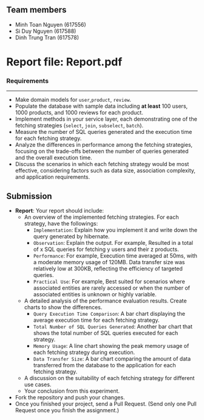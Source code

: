 ## Team members
-	Minh Toan Nguyen (617556)
-	Si Duy Nguyen (617588)
-	Dinh Trung Tran (617578)

# Report file: Report.pdf

###  Requirements
---
* Make domain models for `user`,`product`, `review`.
* Populate the database with sample data including **at least** 100 users, 1000 products, and 1000 reviews for each product.
* Implement methods in your service layer, each demonstrating one of the fetching strategies (`select`, `join`, `subselect`, `batch`).
* Measure the number of SQL queries generated and the execution time for each fetching strategy.
* Analyze the differences in performance among the fetching strategies, focusing on the trade-offs between the number of queries generated and the overall execution time.
* Discuss the scenarios in which each fetching strategy would be most effective, considering factors such as data size, association complexity, and application requirements.

## Submission

* **Report**: Your report should include:
	* An overview of the implemented fetching strategies. For each strategy, have the followings:
		* `Implementation`: Explain how you implement it and write down the query generated by hibernate.
		* `Observation`: Explain the output. For example, Resulted in a total of x SQL queries for fetching y users and their z products.
		* `Performance`: For example, Execution time averaged at 50ms, with a moderate memory usage of 120MB. Data transfer size was relatively low at 300KB, reflecting the efficiency of targeted queries.
		* `Practical Use`: For example, Best suited for scenarios where associated entities are rarely accessed or when the number of associated entities is unknown or highly variable.
	* A detailed analysis of the performance evaluation results. Create charts to show the differences.
		* `Query Execution Time Comparison`: A bar chart displaying the average execution time for each fetching strategy.
		* `Total Number of SQL Queries Generated`: Another bar chart that shows the total number of SQL queries executed for each strategy.
		* `Memory Usage`: A line chart showing the peak memory usage of each fetching strategy during execution.
		* `Data Transfer Size`: A bar chart comparing the amount of data transferred from the database to the application for each fetching strategy.
	* A discussion on the suitability of each fetching strategy for different use cases.
	* Your conclusion from this experiment.
* Fork the repository and push your changes.
* Once you finished your project, send a Pull Request. (Send only one Pull Request once you finish the assignment.)
